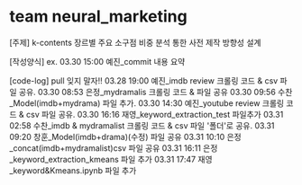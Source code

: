 # team neural_marketing
[주제] k-contents 장르별 주요 소구점 비중 분석 통한 사전 제작 방향성 설계

[작성양식]
ex. 03.30 15:00 예진_commit 내용 요약

[code-log] pull 잊지 말자!!
03.28 19:00 예진_imdb review 크롤링 코드 & csv 파일 공유.
03.30 08:53 은정_mydramalis 크롤링 코드 & 파일 공유
03.30 09:56 수찬_Model(imdb+mydrama) 파일 추가.
03.30 14:30 예진_youtube review 크롤링 코드 & csv 파일 공유.
03.30 16:16 재영_keyword_extraction_test 파일추가
03.31 02:58 수찬_imdb & mydramalist 크롤링 코드 & csv 파일 '폴더'로 공유.
03.31 09:20 창훈_Model(imdb+drama)(수정) 파일 공유
03.31 10:10 은정_concat(imdb+mydramalist)csv 파일 공유
03.31 16:11 은정_keyword_extraction_kmeans 파일 추가
03.31 17:47 재영_keyword&Kmeans.ipynb 파일 추가
